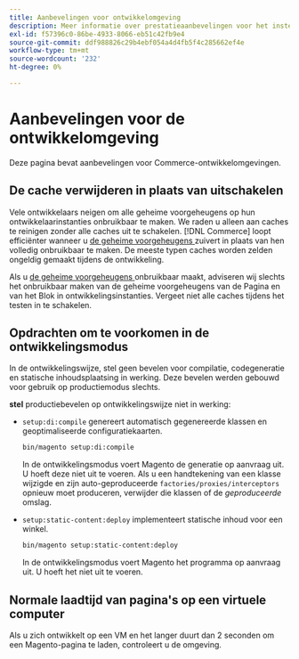 ```yaml
---
title: Aanbevelingen voor ontwikkelomgeving
description: Meer informatie over prestatieaanbevelingen voor het instellen van uw lokale Adobe Commerce-ontwikkelomgeving.
exl-id: f57396c0-86be-4933-8066-eb51c42fb9e4
source-git-commit: ddf988826c29b4ebf054a4d4fb5f4c285662ef4e
workflow-type: tm+mt
source-wordcount: '232'
ht-degree: 0%

---
```


# Aanbevelingen voor de ontwikkelomgeving

Deze pagina bevat aanbevelingen voor Commerce-ontwikkelomgevingen.

## De cache verwijderen in plaats van uitschakelen

Vele ontwikkelaars neigen om alle geheime voorgeheugens op hun ontwikkelaarinstanties onbruikbaar te maken. We raden u alleen aan caches te reinigen zonder alle caches uit te schakelen. [!DNL Commerce] loopt efficiënter wanneer u [ de geheime voorgeheugens ](../configuration/cli/manage-cache.md#clean-and-flush-cache-types) zuivert in plaats van hen volledig onbruikbaar te maken. De meeste typen caches worden zelden ongeldig gemaakt tijdens de ontwikkeling.

Als u [ de geheime voorgeheugens ](../configuration/cli/manage-cache.md#enable-or-disable-cache-types) onbruikbaar maakt, adviseren wij slechts het onbruikbaar maken van de geheime voorgeheugens van de Pagina en van het Blok in ontwikkelingsinstanties. Vergeet niet alle caches tijdens het testen in te schakelen.

## Opdrachten om te voorkomen in de ontwikkelingsmodus

In de ontwikkelingswijze, stel geen bevelen voor compilatie, codegeneratie en statische inhoudsplaatsing in werking. Deze bevelen werden gebouwd voor gebruik op productiemodus slechts.

**stel** productiebevelen op ontwikkelingswijze niet in werking:

* `setup:di:compile` genereert automatisch gegenereerde klassen en geoptimaliseerde configuratiekaarten.

  ```bash
  bin/magento setup:di:compile
  ```

  In de ontwikkelingsmodus voert Magento de generatie op aanvraag uit. U hoeft deze niet uit te voeren. Als u een handtekening van een klasse wijzigde en zijn auto-geproduceerde `factories/proxies/interceptors` opnieuw moet produceren, verwijder die klassen of de _geproduceerde_ omslag.

* `setup:static-content:deploy` implementeert statische inhoud voor een winkel.

  ```bash
  bin/magento setup:static-content:deploy
  ```

  In de ontwikkelingsmodus voert Magento het programma op aanvraag uit. U hoeft het niet uit te voeren.

## Normale laadtijd van pagina&#39;s op een virtuele computer

Als u zich ontwikkelt op een VM en het langer duurt dan 2 seconden om een Magento-pagina te laden, controleert u de omgeving.
